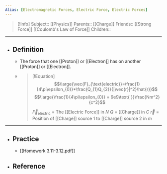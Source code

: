 ```yaml
---
Alias: [Electromagnetic Forces, Electric Force, Electric Forces]
---
```

> [!Info]
> Subject:: [[Physics]]
> Parents:: [[Charge]]
> Friends:: [[Strong Force]] [[Coulomb's Law of Force]]
> Children:: 
---
- ## Definition
	- The force that one [[Proton]] or [[Electron]] has on another [[Proton]] or [[Electron]].
	- > [!Equation]
	  > $$\large{\vec{F}_{\text{electric}}=\frac{1}{4\pi\epsilon_{0}}*\frac{Q_{1}Q_{2}}{|\vec{r}|^2}\hat{r}}$$
	  > $$\large{\frac{1}{4\pi\epsilon_{0}} = 9e9\text{ }}\frac{Nm^2}{c^2}$$
	  > 
	  > $\vec{F}_{\text{electric}}$ = The [[Electric Force]] in $N$
	  > $Q$ = [[Charge]] in $C$
	  > $\vec{r}$ = Position of [[Charge]] source 1 to [[Charge]] source 2 in $m$
---
- ## Practice
	- [[Homework 3.11-3.12.pdf]]
- ## Reference